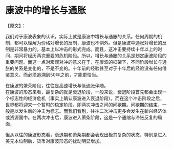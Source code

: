 # 康波中的增长与通胀

【原文】：

我们对于康波表象的认识，实际上就是康波中增长与通胀的关系。任何周期的机制，都可以理解为价格对增长的反制，康波也不例外。但是康波中通胀对增长的反制是非常暴力的，基本上以冲击的形式完成。而且，这冲击要持续十年以上的时间，期间将经历两次重要的危机阶段。所以，增长与通胀的关系是划定康波阶段的重要问题。而这一点对宏观对冲的意义在于，在康波的框架下，不同阶段增长与通胀的关系是变化的，不是不变的。十年前的经验甚至对于十年后的经验没有任何借鉴意义，而必须追溯到50年之前，才能更恰当。  

在康波的繁荣阶段，往往是高速增长与低通胀伴随。  
在康波的形态来看，最复杂的就是衰退阶段，一般来说，衰退阶段首先都会出现一个标志性的经济危机（事实上确认康波进入衰退阶段）。而在这个冲击阶段之后，世界都将迎来一个暂时的稳定阶段，即两次冲击之间的间歇期。间歇期的结束，一般是以发生新的冲击为标志。而我们看到，往往二次冲击更多会发生在新兴经济体或资源国中。在两次冲击后，康波进入萧条阶段，这是一个通缩与滞胀反复的局面，

但从以往的康波形态看，衰退期和萧条期都会表现出极其复杂的状态，特别是进入美元本位制后，货币对康波形态的扰动明显增加。
